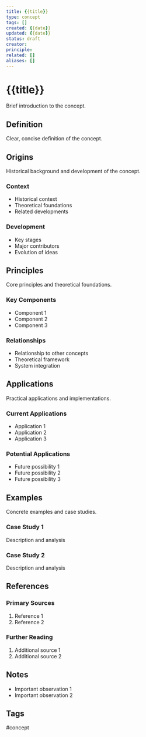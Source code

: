 ```yaml
---
title: {{title}}
type: concept
tags: []
created: {{date}}
updated: {{date}}
status: draft
creator: 
principle: 
related: []
aliases: []
---
```


# {{title}}

Brief introduction to the concept.

## Definition

Clear, concise definition of the concept.

## Origins

Historical background and development of the concept.

### Context
- Historical context
- Theoretical foundations
- Related developments

### Development
- Key stages
- Major contributors
- Evolution of ideas

## Principles

Core principles and theoretical foundations.

### Key Components
- Component 1
- Component 2
- Component 3

### Relationships
- Relationship to other concepts
- Theoretical framework
- System integration

## Applications

Practical applications and implementations.

### Current Applications
- Application 1
- Application 2
- Application 3

### Potential Applications
- Future possibility 1
- Future possibility 2
- Future possibility 3

## Examples

Concrete examples and case studies.

### Case Study 1
Description and analysis

### Case Study 2
Description and analysis

## References

### Primary Sources
1. Reference 1
2. Reference 2

### Further Reading
1. Additional source 1
2. Additional source 2

## Notes
- Important observation 1
- Important observation 2

## Tags
#concept 